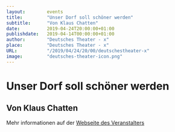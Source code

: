 ```yaml
---
layout:        events
title:         "Unser Dorf soll schöner werden"
subtitle:      "Von Klaus Chatten"
date:          2019-04-24T20:00:00+01:00
publishdate:   2019-04-14T00:00:00+01:00
author:        "Deutsches Theater - x"
place:         "Deutsches Theater - x"
URL:           "/2019/04/24/20/00/deutschestheater-x"
image:         "deutsches-theater-icon.png"
---
```


Unser Dorf soll schöner werden
===========

Von Klaus Chatten
-----------



Mehr informationen auf der [Webseite des Veranstalters](https://www.dt-goettingen.de/stueck/unser-dorf-soll-schoener-werden/)
